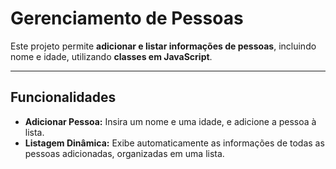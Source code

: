 # Gerenciamento de Pessoas

Este projeto permite **adicionar e listar informações de pessoas**, incluindo nome e idade, utilizando **classes em JavaScript**.

---

## Funcionalidades

- **Adicionar Pessoa:** Insira um nome e uma idade, e adicione a pessoa à lista.  
- **Listagem Dinâmica:** Exibe automaticamente as informações de todas as pessoas adicionadas, organizadas em uma lista.








